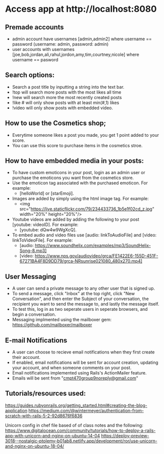 # Access app at http://localhost:8080


## Premade accounts

* admin account have usernames [admin,admin2] where username == password (username: admin, password: admin)
* user accounts with usernames [joe,bob,jordan,ali,rahul,jordon,amy,tim,courtney,nicole] where username == pasword

## Search options:

* Search a post title by inputting a string into the text bar.
* !top will search more posts with the most likes all time
* !new will search more the most recently created posts
* !like # will only show posts with at least min(#,1) likes
* !video will only show posts with embedded video.


## How to use the Cosmetics shop;
* Everytime someone likes a post you made, you get 1 point added to your score.
* You can use this score to purchase items in the cosmetics stroe.


## How to have embedded media in your posts:
* To have custom emoticons in your post, login as an admin user or purchase the emoticons you want from the cosmetics store.
* Use the emoticon tag associated with the purchased emoticon. For example:
    * [helloWorld] or [starEmoji].
* Images are added by simply using the html image tag. For example:
    * \<img src="https://live.staticflickr.com/79/234433736_1b5e1f02cd_z.jpg" width="20%" height="20%"/>
* Youtube videos are added by adding the following to your post [youtube: videoID]. For example:
    * [youtube: dQw4w9WgXcQ].
* To embed audio and video files use [audio: linkToAudioFile] and [video: linkToVideoFile]. For example:
    * [audio: https://www.soundhelix.com/examples/mp3/SoundHelix-Song-8.mp3]
    * [video: https://www.nps.gov/audiovideo/grca/FE1422E6-155D-451F-67271BA4F8D9DD79/grca-NRsunrise021080_480x270.mp4]


## User Messaging
* A user can send a private message to any other user that is signed up.
* To send a message, click "Inbox" at the top right, click "New Conversation", and then enter the Subject of your conversation,
    the recipient you want to send the message to, and lastly the message itself.
* To test this, log in as two seperate users in seperate browsers, and begin a conversation.
* Messaging implmented using the mailboxer gem: https://github.com/mailboxer/mailboxer


## E-mail Notifications    
* A user can choose to recieve email notifications when they first create their account.
* If enabled, email notifications will be sent for account creation, updating your account, and when someone comments on your post.
* Email notifications implemented using Rails's ActionMailer feature.
* Emails will be sent from "cmpt470group9noreply@gmail.com"




## Tutorials/resources used:
https://guides.rubyonrails.org/getting_started.html#creating-the-blog-application
https://medium.com/@wintermeyer/authentication-from-scratch-with-rails-5-2-92d8676f6836

Unicorn config in chef file based of of class notes and the following:
https://www.digitalocean.com/community/tutorials/how-to-deploy-a-rails-app-with-unicorn-and-nginx-on-ubuntu-14-04
https://deploy-preview-3018--nostalgic-ptolemy-b01ab8.netlify.app/development/ror/use-unicorn-and-nginx-on-ubuntu-18-04/




